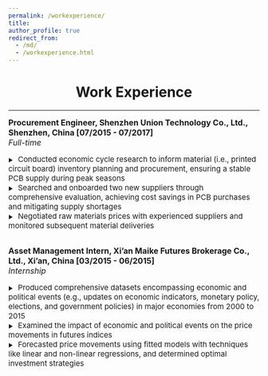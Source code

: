 ```yaml
---
permalink: /workexperience/
title: 
author_profile: true
redirect_from: 
  - /md/
  - /workexperience.html
---
```

<head>
    <style>
        .bolder-text {
            font-weight: 500; /* Adjust the value to make it slightly bolder */
        }
    </style>
</head>

# <center> Work Experience </center>
- - -

<style>
.custom-bullet {
    list-style-type: none;
    padding-left: 0;
}

.custom-bullet li::before {
    content: "\25B6"; /* Unicode character for BLACK RIGHT-POINTING TRIANGLE */
    font-size: 10px; /* Adjust this value to change the icon size */
    margin-right: 1em; /* Adjust this value to control the spacing */
}
</style>



<ul class="custom-bullet">
  <span style="font-size: 16px;"><strong>Procurement Engineer, Shenzhen Union Technology Co., Ltd., Shenzhen, China [07/2015 - 07/2017]</strong></span><br>
  <span style="font-size: 16px;"> <i>Full-time</i></span>
    <ul class="custom-bullet">
      <li><span style="font-size: 15px; ">Conducted economic cycle research to inform material (i.e., printed circuit board) inventory planning and procurement, ensuring a stable PCB supply during peak seasons</span></li>
      <li><span style="font-size: 15px; ">Searched and onboarded two new suppliers through comprehensive evaluation, achieving cost savings in PCB purchases and mitigating supply shortages</span></li>
      <li><span style="font-size: 15px; ">Negotiated raw materials prices with experienced suppliers and monitored subsequent material deliveries</span></li><br>
     </ul>
  </ul>


<ul class="custom-bullet">
  <span style="font-size: 16px;"><strong>Asset Management Intern, Xi’an Maike Futures Brokerage Co., Ltd., Xi’an, China [03/2015 - 06/2015]</strong></span><br>
  <span style="font-size: 16px;"><i>Internship</i></span>
    <ul class="custom-bullet">
      <li><span style="font-size: 15px; ">Produced comprehensive datasets encompassing economic and political events (e.g., updates on economic indicators, monetary policy, elections, and government policies) in major economies from 2000 to 2015</span></li>
      <li><span style="font-size: 15px; ">Examined the impact of economic and political events on the price movements in futures indices</span></li>
      <li><span style="font-size: 15px; ">Forecasted price movements using fitted models with techniques like linear and non-linear regressions, and determined optimal investment strategies</span></li>
     </ul>
</ul>



<!--
<span style="font-size: 17px;"><strong>Full-time Job</strong></span>
<ul class="custom-bullet">
  <span style="font-size: 16px;"><strong>Procurement Engineer, Shenzhen Union Technology Co., Ltd., Shenzhen, China [07/2015 - 07/2017]</strong></span>
    <ul class="custom-bullet">
      <li><span style="font-size: 15px; font-family: monospace;">Conducted economic cycle research to analyze material (i.e., PCB) inventory planning and procurement, effectively ensuring PCB supply during peak seasons</span></li>
      <li><span style="font-size: 15px; font-family: monospace;">Searched and onboarded two new suppliers through comprehensive evaluation</span></li>
      <li><span style="font-size: 15px; font-family: monospace;">Negotiated materials prices with experienced suppliers and monitored subsequent deliveries</span></li>
     </ul>
  </ul>
  
<br>

<span style="font-size: 17px;"><strong>Internship</strong></span>
<ul class="custom-bullet">
  <span style="font-size: 16px;"><strong>Asset Management Intern, Xi’an Maike Futures Brokerage Co., Ltd., Xi’an, China [03/2015 - 06/2015]</strong></span>
    <ul class="custom-bullet">
      <li><span style="font-size: 15px; font-family: monospace;">Produced datasets on economic events from major economies</span></li>
      <li><span style="font-size: 15px; font-family: monospace;">Analyzed the effects of economic events on the futures market</span></li>
      <li><span style="font-size: 15px; font-family: monospace;">Forecasted futures prices and determined appropriate investment strategies</span></li>
     </ul>
</ul>
-->
